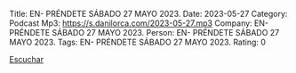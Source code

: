 Title: EN- PRÉNDETE SÁBADO 27 MAYO 2023.
Date: 2023-05-27
Category: Podcast
Mp3: https://s.danilorca.com/2023-05-27.mp3
Company: EN- PRÉNDETE SÁBADO 27 MAYO 2023.
Person: EN- PRÉNDETE SÁBADO 27 MAYO 2023.
Tags: EN- PRÉNDETE SÁBADO 27 MAYO 2023.
Rating: 0

<a href="https://s.danilorca.com/2023-05-27.mp3" type="audio/mpeg">
Escuchar
</a>
